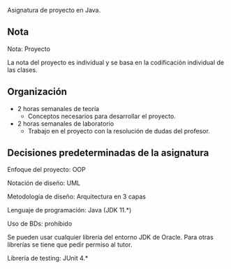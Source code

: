 Asignatura de proyecto en Java.

## Nota

Nota: Proyecto

La nota del proyecto es individual y se basa en la codificación individual de las clases.

## Organización

- 2 horas semanales de teoría
	- Conceptos necesarios para desarrollar el proyecto.
- 2 horas semanales de laboratorio
	- Trabajo en el proyecto con la resolución de dudas del profesor.

## Decisiones predeterminadas de la asignatura

Enfoque del proyecto: OOP

Notación de diseño: UML

Metodología de diseño: Arquitectura en 3 capas

Lenguaje de programación: Java (JDK 11.$*$)

Uso de BDs: prohibido

Se pueden usar cualquier librería del entorno JDK de Oracle. Para otras librerías se tiene que pedir permiso al tutor.

Librería de testing: JUnit 4.$*$
